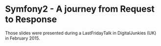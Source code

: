 # Symfony2 - A journey from Request to Response

Those slides were presented during a LastFridayTalk in DigitalJunkies (UK) in February 2015.


